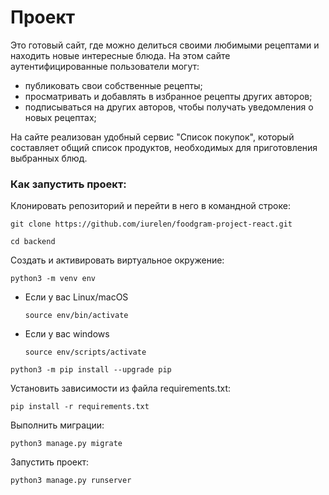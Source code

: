 # Проект
Это готовый сайт, где можно делиться своими любимыми рецептами и находить новые интересные блюда. 
На этом сайте аутентифицированные пользователи могут:

   * публиковать свои собственные рецепты;
   * просматривать и добавлять в избранное рецепты других авторов;
   * подписываться на других авторов, чтобы получать уведомления о новых рецептах;

На сайте реализован удобный сервис "Список покупок", который составляет общий список продуктов, необходимых для приготовления выбранных блюд.

### Как запустить проект:

Клонировать репозиторий и перейти в него в командной строке:

```
git clone https://github.com/iurelen/foodgram-project-react.git
```

```
cd backend
```

Cоздать и активировать виртуальное окружение:

```
python3 -m venv env
```

* Если у вас Linux/macOS

    ```
    source env/bin/activate
    ```

* Если у вас windows

    ```
    source env/scripts/activate
    ```

```
python3 -m pip install --upgrade pip
```

Установить зависимости из файла requirements.txt:

```
pip install -r requirements.txt
```

Выполнить миграции:

```
python3 manage.py migrate
```

Запустить проект:

```
python3 manage.py runserver
```
